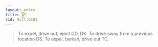```yaml
---
layout: entry
title: སྐྲོད་
vid: Hill:0101
---
```

> To expel, drive out, eject CD, DK\. To drive away from a previous location DS\. To expel, banish, drive out TC\.


